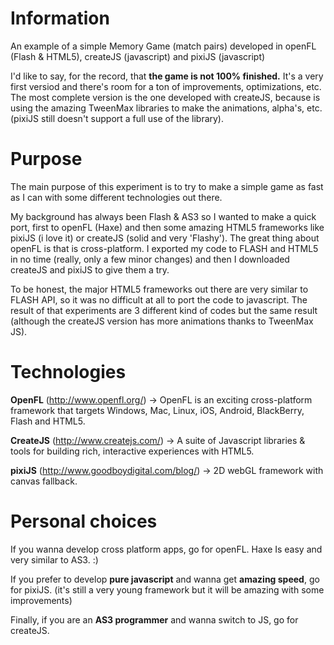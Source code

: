 Information
======================================================================

An example of a simple Memory Game (match pairs) developed in openFL (Flash &amp; HTML5), createJS (javascript) and pixiJS (javascript)

I'd like to say, for the record, that <b>the game is not 100% finished.</b> It's a very first versiod and there's room for a ton of improvements, optimizations, etc. The most complete version is the one developed with createJS, because is using the amazing TweenMax libraries to make the animations, alpha's, etc. (pixiJS still doesn't support a full use of the library).

Purpose
======================================================================

The main purpose of this experiment is to try to make a simple game as fast as I can with some different technologies out there.

My background has always been Flash & AS3 so I wanted to make a quick port, first to openFL (Haxe) and then some amazing HTML5 frameworks like pixiJS (i love it) or createJS (solid and very 'Flashy'). The great thing about openFL is that is cross-platform. I exported my code to FLASH and HTML5 in no time (really, only a few minor changes) and then I downloaded createJS and pixiJS to give them a try.

To be honest, the major HTML5 frameworks out there are very similar to FLASH API, so it was no difficult at all to port the code to javascript. The result of that experiments are 3 different kind of codes but the same result (although the createJS version has more animations thanks to TweenMax JS).

Technologies
======================================================================

<b>OpenFL</b> (http://www.openfl.org/) &rarr; OpenFL is an exciting cross-platform framework that targets Windows, Mac, Linux, iOS, Android, BlackBerry, Flash and HTML5.

<b>CreateJS</b> (http://www.createjs.com/) &rarr; A suite of Javascript libraries & tools for building rich, interactive experiences with HTML5.

<b>pixiJS</b> (http://www.goodboydigital.com/blog/) &rarr; 2D webGL framework with canvas fallback.


Personal choices
======================================================================

If you wanna develop </b>cross platform apps</b>, go for openFL. Haxe Is easy and very similar to AS3. :)

If you prefer to develop <b>pure javascript</b> and wanna get <b>amazing speed</b>, go for pixiJS. (it's still a very young framework but it will be amazing with some improvements)

Finally, if you are an <b>AS3 programmer</b> and wanna switch to JS, go for createJS.

